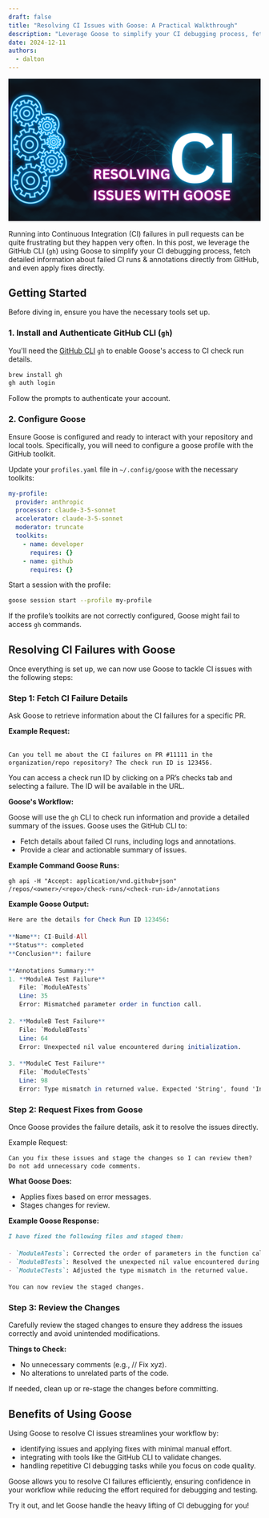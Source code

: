 ```yaml
---
draft: false
title: "Resolving CI Issues with Goose: A Practical Walkthrough"
description: "Leverage Goose to simplify your CI debugging process, fetch detailed information about failed CI runs & annotations directly from GitHub, and even apply fixes directly."
date: 2024-12-11
authors:
  - dalton
---
```


![CI](goose-github-ci.png)

Running into Continuous Integration (CI) failures in pull requests can be quite frustrating but they happen very often. In this post, we leverage the GitHub CLI (`gh`) using Goose to simplify your CI debugging process, fetch detailed information about failed CI runs & annotations directly from GitHub, and even apply fixes directly.

<!-- truncate -->


## Getting Started

Before diving in, ensure you have the necessary tools set up.

### 1. Install and Authenticate GitHub CLI (`gh`)

You'll need the [GitHub CLI](https://cli.github.com/) `gh` to enable Goose's access to CI check run details.  

```bash
brew install gh
gh auth login
```

Follow the prompts to authenticate your account.


### 2. Configure Goose
Ensure Goose is configured and ready to interact with your repository and local tools. Specifically, you will need to configure a goose profile with the GitHub toolkit.

Update your `profiles.yaml` file in `~/.config/goose` with the necessary toolkits:

```yaml
my-profile:
  provider: anthropic
  processor: claude-3-5-sonnet
  accelerator: claude-3-5-sonnet
  moderator: truncate
  toolkits:
    - name: developer
      requires: {}
    - name: github
      requires: {}
```
Start a session with the profile:

```bash
goose session start --profile my-profile
```
If the profile’s toolkits are not correctly configured, Goose might fail to access `gh` commands.

## Resolving CI Failures with Goose
Once everything is set up, we can now use Goose to tackle CI issues with the following steps:

### Step 1: Fetch CI Failure Details
Ask Goose to retrieve information about the CI failures for a specific PR.

**Example Request:**

```

Can you tell me about the CI failures on PR #11111 in the organization/repo repository? The check run ID is 123456.
```

You can access a check run ID by clicking on a PR’s checks tab and selecting a failure. The ID will be available in the URL.

**Goose's Workflow:**

Goose will use the `gh` CLI to check run information and provide a detailed summary of the issues. Goose uses the GitHub CLI to:

- Fetch details about failed CI runs, including logs and annotations.
- Provide a clear and actionable summary of issues.

**Example Command Goose Runs:**

```curl
gh api -H "Accept: application/vnd.github+json" /repos/<owner>/<repo>/check-runs/<check-run-id>/annotations
```

**Example Goose Output:**
```mathematica
Here are the details for Check Run ID 123456:

**Name**: CI-Build-All  
**Status**: completed  
**Conclusion**: failure  

**Annotations Summary:**  
1. **ModuleA Test Failure**  
   File: `ModuleATests`  
   Line: 35  
   Error: Mismatched parameter order in function call.  

2. **ModuleB Test Failure**  
   File: `ModuleBTests`  
   Line: 64  
   Error: Unexpected nil value encountered during initialization.  

3. **ModuleC Test Failure**  
   File: `ModuleCTests`  
   Line: 98  
   Error: Type mismatch in returned value. Expected 'String', found 'Int'.  
```
### Step 2: Request Fixes from Goose
Once Goose provides the failure details, ask it to resolve the issues directly.

Example Request:

```
Can you fix these issues and stage the changes so I can review them? Do not add unnecessary code comments.
```

**What Goose Does:**

- Applies fixes based on error messages.
- Stages changes for review.


**Example Goose Response:**
```markdown
I have fixed the following files and staged them:

- `ModuleATests`: Corrected the order of parameters in the function call.  
- `ModuleBTests`: Resolved the unexpected nil value encountered during initialization.  
- `ModuleCTests`: Adjusted the type mismatch in the returned value.  

You can now review the staged changes.
```


### Step 3: Review the Changes
Carefully review the staged changes to ensure they address the issues correctly and avoid unintended modifications.

**Things to Check:**

- No unnecessary comments (e.g., // Fix xyz).
- No alterations to unrelated parts of the code.


If needed, clean up or re-stage the changes before committing.

## Benefits of Using Goose
Using Goose to resolve CI issues streamlines your workflow by:

- identifying issues and applying fixes with minimal manual effort.
- integrating with tools like the GitHub CLI to validate changes.
- handling repetitive CI debugging tasks while you focus on code quality.

Goose allows you to resolve CI failures efficiently, ensuring confidence in your workflow while reducing the effort required for debugging and testing.

Try it out, and let Goose handle the heavy lifting of CI debugging for you!

<head>
  <meta property="og:title" content="Resolving CI Issues with Goose: A Practical Walkthrough" />
  <meta property="og:type" content="article" />
  <meta property="og:url" content="https://block.github.io/goose/blog/2024/12/11/resolving-ci-issues-with-goose-a-practical-walkthrough" />
  <meta property="og:description" content="Leverage Goose to simplify your CI debugging process, fetch detailed information about failed CI runs & annotations directly from GitHub, and even apply fixes directly." />
  <meta property="og:image" content="https://block.github.io/goose/assets/images/goose-github-ci-30930008ab57b0aebae15a03c73a12b5.png" />
  <meta name="twitter:card" content="summary_large_image" />
  <meta property="twitter:domain" content="block.github.io/goose" />
  <meta name="twitter:title" content="Resolving CI Issues with Goose: A Practical Walkthrough" />
  <meta name="twitter:description" content="Leverage Goose to simplify your CI debugging process, fetch detailed information about failed CI runs & annotations directly from GitHub, and even apply fixes directly." />
  <meta name="twitter:image" content="https://block.github.io/goose/assets/images/goose-github-ci-30930008ab57b0aebae15a03c73a12b5.png" />
</head>
